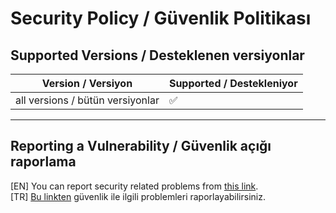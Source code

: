 # Security Policy / Güvenlik Politikası

## Supported Versions / Desteklenen versiyonlar

| Version / Versiyon                 | Supported / Destekleniyor          |
| ---------------------------------- | ---------------------------------- |
| all versions / bütün versiyonlar   |         :white_check_mark:         |
  
-------------------------------------------------
## Reporting a Vulnerability / Güvenlik açığı raporlama
  
[EN] You can report security related problems from [this link](https://github.com/symbuzzer/Turkish-Ad-Hosts/security/advisories/new).  
[TR] [Bu linkten](https://github.com/symbuzzer/Turkish-Ad-Hosts/security/advisories/new) güvenlik ile ilgili problemleri raporlayabilirsiniz.  
